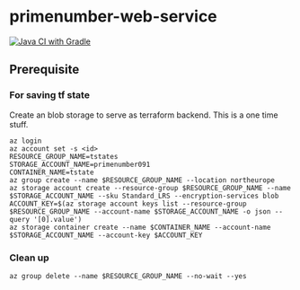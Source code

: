 # primenumber-web-service

[![Java CI with Gradle](https://github.com/deepaksisupal/primenumber-web-service/actions/workflows/build_and_push.yml/badge.svg)](https://github.com/deepaksisupal/primenumber-web-service/actions/workflows/build_and_push.yml)

## Prerequisite

### For saving tf state
Create an blob storage to serve as terraform backend. This is a one time stuff.
```
az login 
az account set -s <id>
RESOURCE_GROUP_NAME=tstates
STORAGE_ACCOUNT_NAME=primenumber091
CONTAINER_NAME=tstate
az group create --name $RESOURCE_GROUP_NAME --location northeurope
az storage account create --resource-group $RESOURCE_GROUP_NAME --name $STORAGE_ACCOUNT_NAME --sku Standard_LRS --encryption-services blob
ACCOUNT_KEY=$(az storage account keys list --resource-group $RESOURCE_GROUP_NAME --account-name $STORAGE_ACCOUNT_NAME -o json --query '[0].value')
az storage container create --name $CONTAINER_NAME --account-name $STORAGE_ACCOUNT_NAME --account-key $ACCOUNT_KEY
```
### Clean up
```
az group delete --name $RESOURCE_GROUP_NAME --no-wait --yes
```
